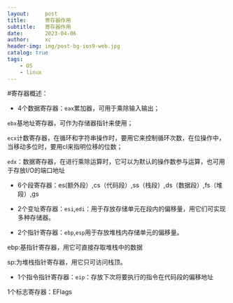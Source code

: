 ```yaml
---
layout:     post
title:      寄存器作用
subtitle:   寄存器作用
date:       2023-04-06
author:     xc
header-img: img/post-bg-ios9-web.jpg
catalog: true
tags:
    - OS
    - linux
---
```

#寄存器概述：

 - 4个数据寄存器：`eax`累加器，可用于乘除输入输出；
 
 `ebx`基地址寄存器，可作为存储器指针来使用；
 
 `ecx`计数寄存器，在循环和字符串操作时，要用它来控制循环次数，在位操作中，当移动多位时，要用cl来指明位移的位数；
 
 `edx`：数据寄存器，在进行乘除运算时，它可以为默认的操作数参与运算，也可用于存放I/O的端口地址

 - 6个段寄存器：es(额外段）,cs（代码段）,ss（栈段）,ds（数据段）,fs（堆段）,gs 
 
 - 2个变址寄存器：`esi`,`edi`：用于存放存储单元在段内的偏移量，用它们可实现多种存储器。
 
 - 2个指针寄存器：`ebp`,`esp`用于存放堆栈内存储单元的偏移量。
 
 ebp:基指针寄存器，用它可直接存取堆栈中的数据
 
 sp:为堆栈指针寄存器，用它只可访问栈顶。
 
 - 1个指令指针寄存器：`eip`：存放下次将要执行的指令在代码段的偏移地址
 
 1个标志寄存器：EFlags
 
 

